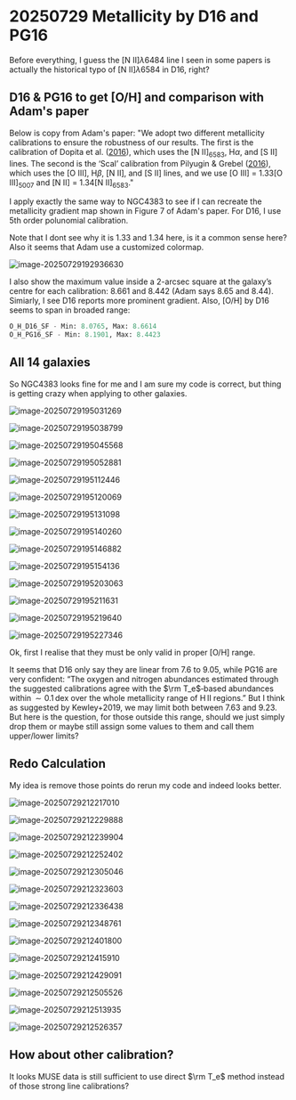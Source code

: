 # 20250729 Metallicity by D16 and PG16

Before everything, I guess the [N II]$\lambda6484$ line I seen in some papers is actually the historical typo of [N II]$\lambda6584$ in D16, right?

## D16 & PG16 to get [O/H] and comparison with Adam's paper

Below is copy from Adam's paper: "We adopt two different metallicity calibrations to ensure the robustness of our results. The first is the calibration of Dopita et al. ([2016](https://doi.org/10.1007/s10509-016-2657-8)), which uses the [N II]$_{6583}$⁠, H$\alpha$, and [S II] lines. The second is the ‘Scal’ calibration from Pilyugin & Grebel ([2016](https://doi.org/10.1093/mnras/stw238)), which uses the ⁠[O III], H$\beta$, ⁠[N II], and [S II] lines, and we use [O III] = 1.33[O III]$_{5007}$ and ⁠[N II] = 1.34[N II]$_{6583}$."

I apply exactly the same way to NGC4383 to see if I can recreate the metallicity gradient map shown in Figure 7 of Adam's paper. For D16, I use 5th order polunomial calibration.  

Note that I dont see why it is 1.33 and 1.34 here, is it a common sense here? Also it seems that Adam use a customized colormap. 

![image-20250729192936630](assets/image-20250729192936630.png)

I also show the maximum value inside a 2-arcsec square at the galaxy’s centre for each calibration: 8.661 and 8.442 (Adam says 8.65 and 8.44). Simiarly, I see D16 reports more prominent gradient. Also, [O/H] by D16 seems to span in broaded range:  

```python
O_H_D16_SF - Min: 8.0765, Max: 8.6614
O_H_PG16_SF - Min: 8.1901, Max: 8.4423
```

## All 14 galaxies

So NGC4383 looks fine for me and I am sure my code is correct, but thing is getting crazy when applying to other galaxies. 

![image-20250729195031269](assets/image-20250729195031269.png)

![image-20250729195038799](assets/image-20250729195038799.png)

![image-20250729195045568](assets/image-20250729195045568.png)

![image-20250729195052881](assets/image-20250729195052881.png)

![image-20250729195112446](assets/image-20250729195112446.png)

![image-20250729195120069](assets/image-20250729195120069.png)

![image-20250729195131098](assets/image-20250729195131098.png)

![image-20250729195140260](assets/image-20250729195140260.png)

![image-20250729195146882](assets/image-20250729195146882.png)

![image-20250729195154136](assets/image-20250729195154136.png)

![image-20250729195203063](assets/image-20250729195203063.png)

![image-20250729195211631](assets/image-20250729195211631.png)

![image-20250729195219640](assets/image-20250729195219640.png)

![image-20250729195227346](assets/image-20250729195227346.png)

Ok, first I realise that they must be only valid in proper [O/H] range. 

It seems that D16 only say they are linear from 7.6 to 9.05, while PG16 are very confident: “The oxygen and nitrogen abundances estimated through the suggested calibrations agree with the $\rm T_e$‑based abundances within $\sim0.1$ dex over the whole metallicity range of H II regions.” But I think as suggested by Kewley+2019, we may limit both between 7.63 and 9.23. But here is the question, for those outside this range, should we just simply drop them or maybe still assign some values to them and call them upper/lower limits? 

## Redo Calculation

My idea is remove those points do rerun my code and indeed looks better. 

![image-20250729212217010](assets/image-20250729212217010.png)

![image-20250729212229888](assets/image-20250729212229888.png)

![image-20250729212239904](assets/image-20250729212239904.png)

![image-20250729212252402](assets/image-20250729212252402.png)

![image-20250729212305046](assets/image-20250729212305046.png)

![image-20250729212323603](assets/image-20250729212323603.png)

![image-20250729212336438](assets/image-20250729212336438.png)

![image-20250729212348761](assets/image-20250729212348761.png)

![image-20250729212401800](assets/image-20250729212401800.png)

![image-20250729212415910](assets/image-20250729212415910.png)

![image-20250729212429091](assets/image-20250729212429091.png)

![image-20250729212505526](assets/image-20250729212505526.png)

![image-20250729212513935](assets/image-20250729212513935.png)

![image-20250729212526357](assets/image-20250729212526357.png)

## How about other calibration?

It looks MUSE data is still sufficient to use direct $\rm T_e$ method instead of those strong line calibrations? 